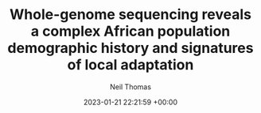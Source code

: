 ---
layout: post
title:  "Whole-genome sequencing reveals a complex African population demographic history and signatures of local adaptation"
date:   2023-01-21 22:21:59 +00:00
image: images/african_demography.jpg
categories: research
author: "Neil Thomas"
authors: "Shaohua Fan, Jeffrey P. Spence, Yuanqing Feng, Matthew E.B. Hansen, Jonathan Terhorst, Marcia H. Beltrame, Alessia Ranciaro, Jibril Hirbo, William Beggs, <u>Neil Thomas</u>, Thomas Nyambo, Sununguko Wata Mpoloka, Gaonyadiwe George Mokone, Alfred K. Njamnshi, Charles Fokunang , Dawit Wolde Meskel, Gurja Belay, Yun S. Song, Sarah A. Tishkoff"
venue: "Cell"
paper: https://www.cell.com/cell/abstract/S0092-8674(23)00101-0
---